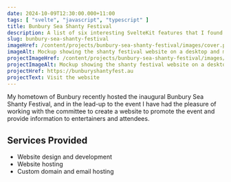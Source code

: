 ```yaml
---
date: 2024-10-09T12:30:00.000+11:00
tags: [ "svelte", "javascript", "typescript" ]
title: Bunbury Sea Shanty Festival
description: A list of six interesting SvelteKit features that I found useful whilst learning the framework.
slug: bunbury-sea-shanty-festival
imageHref: /content/projects/bunbury-sea-shanty-festival/images/cover.png
imageAlt: Mockup showing the shanty festival website on a desktop and mobile screen
projectImageHref: /content/projects/bunbury-sea-shanty-festival/images/mockup.png
projectImageAlt: Mockup showing the shanty festival website on a desktop and mobile screen
projectHref: https://bunburyshantyfest.au
projectText: Visit the website
---
```


My hometown of Bunbury recently hosted the inaugural Bunbury Sea Shanty Festival, and in the lead-up to the event I have
had the pleasure of working with the committee to create a website to promote the event and provide information to
entertainers and attendees.

<!--endintro-->

## Services Provided

- Website design and development
- Website hosting
- Custom domain and email hosting
